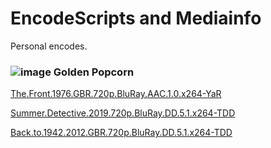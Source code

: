 # EncodeScripts and Mediainfo 
Personal encodes.

### ![image](https://img43.pixhost.to/images/300/152420800_quality.gif) Golden Popcorn

[The.Front.1976.GBR.720p.BluRay.AAC.1.0.x264-YaR](https://github.com/stormstout01/AviSynth-scripts-and-mediainfo/tree/master/The.Front.1976.GBR.720p.BluRay.AAC.1.0.x264-YaR)

[Summer.Detective.2019.720p.BluRay.DD.5.1.x264-TDD](https://github.com/rottenjoker/AviSynth-scripts-and-mediainfo/tree/master/Summer.Detective.2019.720p.BluRay.DD.5.1.x264-TDD)

[Back.to.1942.2012.GBR.720p.BluRay.DD.5.1.x264-TDD](https://github.com/rottenjoker/EncodeScripts-and-Mediainfo/tree/master/Back.to.1942.2012.GBR.720p.BluRay.DD.5.1.x264-TDD)
